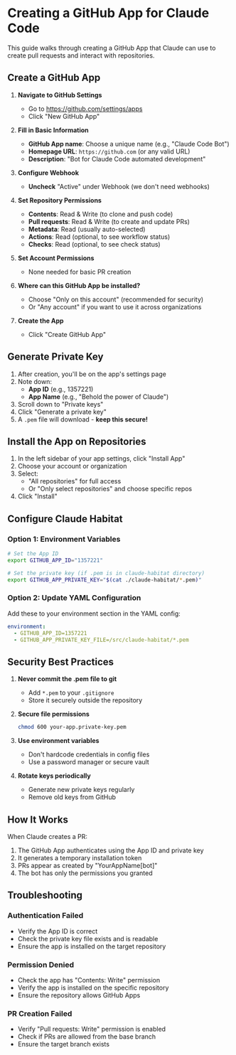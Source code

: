 # Creating a GitHub App for Claude Code

This guide walks through creating a GitHub App that Claude can use to create pull requests and interact with repositories.

## Create a GitHub App

1. **Navigate to GitHub Settings**
   - Go to https://github.com/settings/apps
   - Click "New GitHub App"

2. **Fill in Basic Information**
   - **GitHub App name**: Choose a unique name (e.g., "Claude Code Bot")
   - **Homepage URL**: `https://github.com` (or any valid URL)
   - **Description**: "Bot for Claude Code automated development"

3. **Configure Webhook** 
   - **Uncheck** "Active" under Webhook (we don't need webhooks)

4. **Set Repository Permissions**
   - **Contents**: Read & Write (to clone and push code)
   - **Pull requests**: Read & Write (to create and update PRs)
   - **Metadata**: Read (usually auto-selected)
   - **Actions**: Read (optional, to see workflow status)
   - **Checks**: Read (optional, to see check status)

5. **Set Account Permissions**
   - None needed for basic PR creation

6. **Where can this GitHub App be installed?**
   - Choose "Only on this account" (recommended for security)
   - Or "Any account" if you want to use it across organizations

7. **Create the App**
   - Click "Create GitHub App"

## Generate Private Key

1. After creation, you'll be on the app's settings page
2. Note down:
   - **App ID** (e.g., 1357221)
   - **App Name** (e.g., "Behold the power of Claude")
3. Scroll down to "Private keys"
4. Click "Generate a private key"
5. A `.pem` file will download - **keep this secure!**

## Install the App on Repositories

1. In the left sidebar of your app settings, click "Install App"
2. Choose your account or organization
3. Select:
   - "All repositories" for full access
   - Or "Only select repositories" and choose specific repos
4. Click "Install"

## Configure Claude Habitat

### Option 1: Environment Variables

```bash
# Set the App ID
export GITHUB_APP_ID="1357221"

# Set the private key (if .pem is in claude-habitat directory)
export GITHUB_APP_PRIVATE_KEY="$(cat ./claude-habitat/*.pem)"
```

### Option 2: Update YAML Configuration

Add these to your environment section in the YAML config:
```yaml
environment:
  - GITHUB_APP_ID=1357221
  - GITHUB_APP_PRIVATE_KEY_FILE=/src/claude-habitat/*.pem
```

## Security Best Practices

1. **Never commit the .pem file to git**
   - Add `*.pem` to your `.gitignore`
   - Store it securely outside the repository

2. **Secure file permissions**
   ```bash
   chmod 600 your-app.private-key.pem
   ```

3. **Use environment variables**
   - Don't hardcode credentials in config files
   - Use a password manager or secure vault

4. **Rotate keys periodically**
   - Generate new private keys regularly
   - Remove old keys from GitHub

## How It Works

When Claude creates a PR:
1. The GitHub App authenticates using the App ID and private key
2. It generates a temporary installation token
3. PRs appear as created by "YourAppName[bot]"
4. The bot has only the permissions you granted

## Troubleshooting

### Authentication Failed
- Verify the App ID is correct
- Check the private key file exists and is readable
- Ensure the app is installed on the target repository

### Permission Denied
- Check the app has "Contents: Write" permission
- Verify the app is installed on the specific repository
- Ensure the repository allows GitHub Apps

### PR Creation Failed
- Verify "Pull requests: Write" permission is enabled
- Check if PRs are allowed from the base branch
- Ensure the target branch exists